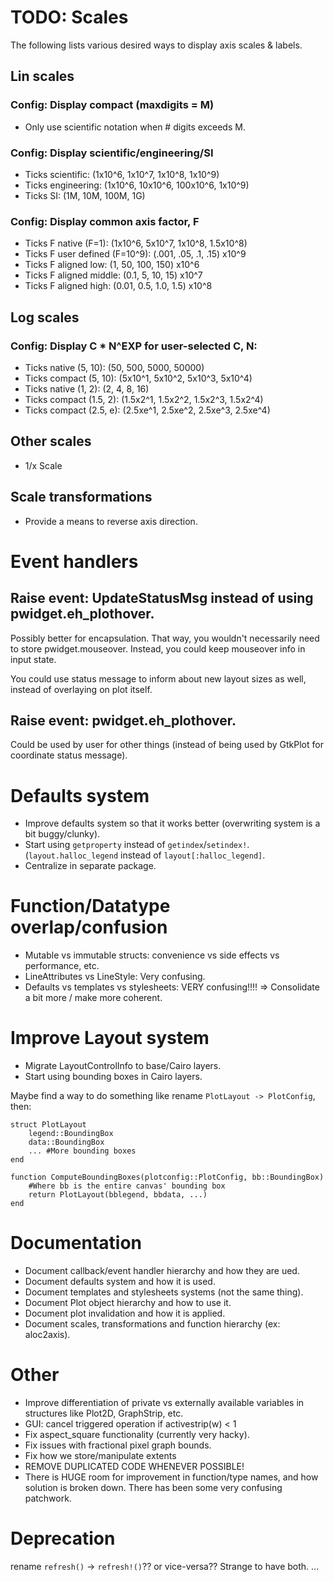 # TODO: Scales

The following lists various desired ways to display axis scales & labels.

## Lin scales

### Config: Display compact (maxdigits = M)
 - Only use scientific notation when # digits exceeds M.

### Config: Display scientific/engineering/SI
 - Ticks scientific: (1x10^6, 1x10^7, 1x10^8, 1x10^9)
 - Ticks engineering: (1x10^6, 10x10^6, 100x10^6, 1x10^9)
 - Ticks SI: (1M, 10M, 100M, 1G)

### Config: Display common axis factor, F
 - Ticks F native (F=1): (1x10^6, 5x10^7, 1x10^8, 1.5x10^8)
 - Ticks F user defined (F=10^9): (.001, .05, .1, .15) x10^9
 - Ticks F aligned low: (1, 50, 100, 150) x10^6
 - Ticks F aligned middle: (0.1, 5, 10, 15) x10^7
 - Ticks F aligned high: (0.01, 0.5, 1.0, 1.5) x10^8

## Log scales

### Config: Display C * N^EXP for user-selected C, N:
 - Ticks native (5, 10): (50, 500, 5000, 50000)
 - Ticks compact (5, 10): (5x10^1, 5x10^2, 5x10^3, 5x10^4)
 - Ticks native (1, 2): (2, 4, 8, 16)
 - Ticks compact (1.5, 2): (1.5x2^1, 1.5x2^2, 1.5x2^3, 1.5x2^4)
 - Ticks compact (2.5, e): (2.5xe^1, 2.5xe^2, 2.5xe^3, 2.5xe^4)

## Other scales

 - 1/x Scale

## Scale transformations

 - Provide a means to reverse axis direction.

# Event handlers

## Raise event: UpdateStatusMsg instead of using pwidget.eh_plothover.
Possibly better for encapsulation. That way, you wouldn't necessarily need to store pwidget.mouseover.
Instead, you could keep mouseover info in input state.

You could use status message to inform about new layout sizes as well, instead of overlaying on plot itself.

## Raise event: pwidget.eh_plothover.
Could be used by user for other things (instead of being used by GtkPlot for coordinate status message).

# Defaults system
 - Improve defaults system so that it works better (overwriting system is a bit buggy/clunky).
 - Start using `getproperty` instead of `getindex`/`setindex!`. (`layout.halloc_legend` instead of `layout[:halloc_legend]`.
 - Centralize in separate package.

# Function/Datatype overlap/confusion

 - Mutable vs immutable structs: convenience vs side effects vs performance, etc.
 - LineAttributes vs LineStyle: Very confusing.
 - Defaults vs templates vs stylesheets: VERY confusing!!!! => Consolidate a bit more / make more coherent.

# Improve Layout system

 - Migrate LayoutControlInfo to base/Cairo layers.
 - Start using bounding boxes in Cairo layers.

Maybe find a way to do something like rename `PlotLayout -> PlotConfig`, then:
```
struct PlotLayout
	legend::BoundingBox
	data::BoundingBox
	... #More bounding boxes
end

function ComputeBoundingBoxes(plotconfig::PlotConfig, bb::BoundingBox)
	#Where bb is the entire canvas' bounding box
	return PlotLayout(bblegend, bbdata, ...)
end
```

# Documentation

 - Document callback/event handler hierarchy and how they are ued.
 - Document defaults system and how it is used.
 - Document templates and stylesheets systems (not the same thing).
 - Document Plot object hierarchy and how to use it.
 - Document plot invalidation and how it is applied.
 - Document scales, transformations and function hierarchy (ex: aloc2axis).

# Other

 - Improve differentiation of private vs externally available variables in structures like Plot2D, GraphStrip, etc.
 - GUI: cancel triggered operation if activestrip(w) < 1
 - Fix aspect_square functionality (currently very hacky).
 - Fix issues with fractional pixel graph bounds.
 - Fix how we store/manipulate extents
 - REMOVE DUPLICATED CODE WHENEVER POSSIBLE!
 - There is HUGE room for improvement in function/type names, and how solution is broken down. There has been some very confusing patchwork.

# Deprecation
rename `refresh()` -> `refresh!()`?? or vice-versa?? Strange to have both.
...
